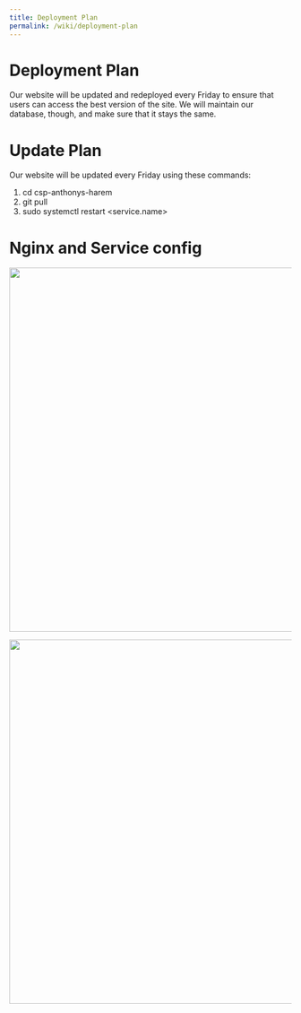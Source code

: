 ```yaml
---
title: Deployment Plan
permalink: /wiki/deployment-plan
---
```


# Deployment Plan

Our website will be updated and redeployed every Friday to ensure that users can access the best version of the site. We will maintain our database, though, and make sure that it stays the same.

# Update Plan

Our website will be updated every Friday using these commands:
1. cd csp-anthonys-harem
2. git pull
3. sudo systemctl restart <service.name>

# Nginx and Service config
<a href="https://drive.google.com/uc?export=view&id=<1c2WaqxjqoVbuOjufEWwQehU3LZOwFYaf>"><img src="https://drive.google.com/uc?export=view&id=1c2WaqxjqoVbuOjufEWwQehU3LZOwFYaf" style="width: 650px; max-width: 100%; height: auto"/>

<a href="https://drive.google.com/uc?export=view&id=<1VsPZ08UqIq7zFe6pOoRTOQ41Dcwu-3Gn>"><img src="https://drive.google.com/uc?export=view&id=1VsPZ08UqIq7zFe6pOoRTOQ41Dcwu-3Gn" style="width: 650px; max-width: 100%; height: auto"/>

